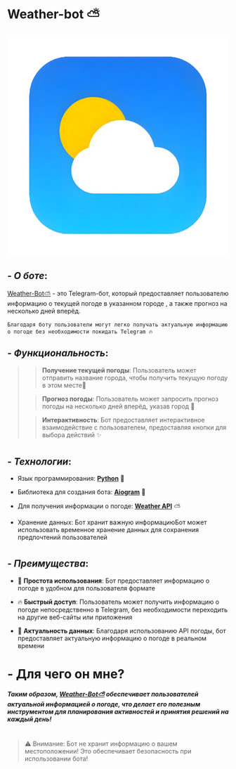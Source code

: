 # Weather-bot ⛅️

![bot-logo](photo_2024-04-14_14-11-29.png)

## - *О боте*:
[Weather-Bot⛅️](https://t.me/uznat_pogoduBot) - это Telegram-бот, который предоставляет пользователю информацию о текущей погоде в указанном городе , а также прогноз на несколько дней вперёд. 

    Благодаря боту пользователи могут легко получать актуальную информацию о погоде без необходимости покидать Telegram 🔥

## - *Функциональность*:

>>**Получение текущей погоды**: Пользователь может отправить название города, чтобы получить текущую погоду в этом месте📍
>
>>**Прогноз погоды**: Пользователь может запросить прогноз погоды на несколько дней вперёд, указав город 🌆
>
>>**Интерактивность**: Бот предоставляет интерактивное взаимодействие с пользователем, предоставляя кнопки для выбора действий ✨
#
## - *Технологии*:

* Язык программирования: [**Python**](https://www.python.org/) 🐍

* Библиотека для создания бота: [**Aiogram**](https://aiogram.dev/) 🤖

* Для получения информации о погоде: [**Weather API**](https://www.weatherapi.com/) ⛅️

* Хранение данных: Бот хранит важную информациюБот может использовать временное хранение данных для сохранения предпочтений пользователей
#
## - *Преимущества*:

* 🤩 **Простота использования**: Бот предоставляет информацию о погоде в удобном для пользователя формате

* 🔥 **Быстрый доступ**: Пользователь может получить информацию о погоде непосредственно в Telegram, без необходимости переходить на другие веб-сайты или приложения
* 🚀 **Актуальность данных**: Благодаря использованию API погоды, бот предоставляет актуальную информацию о погоде в реальном времени


#
# - Для чего он мне?
***Таким образом, [Weather-Bot⛅️](https://t.me/uznat_pogoduBot) обеспечивает пользователей актуальной информацией о погоде, что делает его полезным инструментом для планирования активностей и принятия решений на каждый день!***



#
>⚠️ Внимание: Бот не хранит информацию о вашем местоположении! Это обеспечивает безопасность при использовании бота!